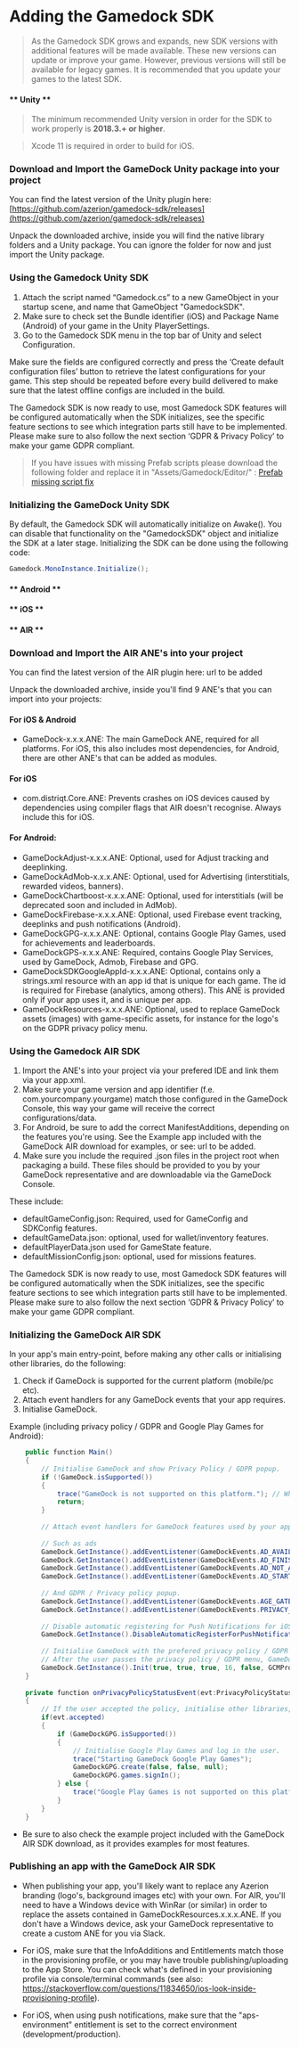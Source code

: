 # Adding the Gamedock SDK

> As the Gamedock SDK grows and expands, new SDK versions with additional features will be made available. These new versions can update or improve your game. However, previous versions will still be available for legacy games. It is recommended that you update your games to the latest SDK.

<!-- tabs:start -->

#### ** Unity **

> The minimum recommended Unity version in order for the SDK to work properly is **2018.3.+ or higher**.

> Xcode 11 is required in order to build for iOS.

### Download and Import the GameDock Unity package into your project

You can find the latest version of the Unity plugin here: [https://github.com/azerion/gamedock-sdk/releases](https://github.com/azerion/gamedock-sdk/releases)

Unpack the downloaded archive, inside you will find the native library folders and a Unity package. You can ignore the folder for now and just import the Unity package.

### Using the Gamedock Unity SDK

1. Attach the script named “Gamedock.cs” to a new GameObject in your startup scene, and name that GameObject "GamedockSDK".
2. Make sure to check set the Bundle identifier (iOS) and Package Name (Android) of your game in the Unity PlayerSettings.
3. Go to the Gamedock SDK menu in the top bar of Unity and select Configuration.

Make sure the fields are configured correctly and press the ‘Create default configuration files’ button to retrieve the latest configurations for your game. This step should be repeated before every build delivered to make sure that the latest offline configs are included in the build.

The Gamedock SDK is now ready to use, most Gamedock SDK features will be configured automatically when the SDK initializes, see the specific feature sections to see which integration parts still have to be implemented. Please make sure to also follow the next section ‘GDPR & Privacy Policy’ to make your game GDPR compliant.

> If you have issues with missing Prefab scripts please download the following folder and replace it in "Assets/Gamedock/Editor/" : [Prefab missing script fix](https://splashscreens.cdn.spilcloud.com/files/1574351079_Prefabs.zip)

### Initializing the GameDock Unity SDK

By default, the Gamedock SDK will automatically initialize on Awake(). You can disable that functionality on the "GamedockSDK" object and initialize the SDK at a later stage. Initializing the SDK can be done using the following code:

~~~C#
Gamedock.MonoInstance.Initialize();
~~~

#### ** Android **



#### ** iOS **



#### ** AIR **

### Download and Import the AIR ANE's into your project

You can find the latest version of the AIR plugin here: url to be added

Unpack the downloaded archive, inside you'll find 9 ANE's that you can import into your projects:

#### For iOS & Android
- GameDock-x.x.x.ANE: The main GameDock ANE, required for all platforms. For iOS, this also includes most dependencies, for Android, there are other ANE's that can be added as modules. 

#### For iOS
- com.distriqt.Core.ANE: Prevents crashes on iOS devices caused by dependencies using compiler flags that AIR doesn't recognise. Always include this for iOS.

#### For Android:
- GameDockAdjust-x.x.x.ANE: Optional, used for Adjust tracking and deeplinking.
- GameDockAdMob-x.x.x.ANE: Optional, used for Advertising (interstitials, rewarded videos, banners).
- GameDockChartboost-x.x.x.ANE: Optional, used for interstitials (will be deprecated soon and included in AdMob).
- GameDockFirebase-x.x.x.ANE: Optional, used Firebase event tracking, deeplinks and push notifications (Android).
- GameDockGPG-x.x.x.ANE: Optional, contains Google Play Games, used for achievements and leaderboards.
- GameDockGPS-x.x.x.ANE: Required, contains Google Play Services, used by GameDock, Admob, Firebase and GPG.
- GameDockSDKGoogleAppId-x.x.x.ANE: Optional, contains only a strings.xml resource with an app id that is unique for each game. The id is required for Firebase (analytics, among others). This ANE is provided only if your app uses it, and is unique per app.
- GameDockResources-x.x.x.ANE: Optional, used to replace GameDock assets (images) with game-specific assets, for instance for the logo's on the GDPR privacy policy menu.

### Using the Gamedock AIR SDK

1. Import the ANE's into your project via your prefered IDE and link them via your app.xml.
2. Make sure your game version and app identifier (f.e. com.yourcompany.yourgame) match those configured in the GameDock Console, this way your game will receive the correct configurations/data.
3. For Android, be sure to add the correct ManifestAdditions, depending on the features you're using. See the Example app included with the GameDock AIR download for examples, or see: url to be added.
4. Make sure you include the required .json files in the project root when packaging a build. These files should be provided to you by your GameDock representative and are downloadable via the GameDock Console.

These include:
- defaultGameConfig.json: Required, used for GameConfig and SDKConfig features.
- defaultGameData.json: optional, used for wallet/inventory features.
- defaultPlayerData.json used for GameState feature.
- defaultMissionConfig.json: optional, used for missions features.

The Gamedock SDK is now ready to use, most Gamedock SDK features will be configured automatically when the SDK initializes, see the specific feature sections to see which integration parts still have to be implemented. Please make sure to also follow the next section ‘GDPR & Privacy Policy’ to make your game GDPR compliant.

### Initializing the GameDock AIR SDK

In your app's main entry-point, before making any other calls or initialising other libraries, do the following:
1. Check if GameDock is supported for the current platform (mobile/pc etc).
2. Attach event handlers for any GameDock events that your app requires.
3. Initialise GameDock.

Example (including privacy policy / GDPR and Google Play Games for Android):
~~~C#
	public function Main()
	{
		// Initialise GameDock and show Privacy Policy / GDPR popup.
		if (!GameDock.isSupported())
		{
			trace("GameDock is not supported on this platform."); // When not Android or iOS
			return;
		}
  
		// Attach event handlers for GameDock features used by your app.
		
		// Such as ads
		GameDock.GetInstance().addEventListener(GameDockEvents.AD_AVAILABLE, onAdAvailableEvent);
		GameDock.GetInstance().addEventListener(GameDockEvents.AD_FINISHED, onAdFinishedEvent);
		GameDock.GetInstance().addEventListener(GameDockEvents.AD_NOT_AVAILABLE, onAdNotAvailableEvent);
		GameDock.GetInstance().addEventListener(GameDockEvents.AD_STARTED, onAdStartedEvent);
		
		// And GDPR / Privacy policy popup.
		GameDock.GetInstance().addEventListener(GameDockEvents.AGE_GATE_STATUS, onAgeGateStatusEvent);
		GameDock.GetInstance().addEventListener(GameDockEvents.PRIVACY_POLICY_STATUS, onPrivacyPolicyStatusEvent);
  
		// Disable automatic registering for Push Notifications for iOS so users don't get a pop-up.
		GameDock.GetInstance().DisableAutomaticRegisterForPushNotificationsiOS();
  
		// Initialise GameDock with the prefered privacy policy / GDPR settings. 
		// After the user passes the privacy policy / GDPR menu, GameDock will start requesting/processing data and firing events.
		GameDock.GetInstance().Init(true, true, true, 16, false, GCMProjectId);
	}
  
	private function onPrivacyPolicyStatusEvent(evt:PrivacyPolicyStatusEvent) : void
	{
		// If the user accepted the policy, initialise other libraries, such as Google Play Games.
		if(evt.accepted)
		{
			if (GameDockGPG.isSupported())
			{
				// Initialise Google Play Games and log in the user.
				trace("Starting GameDock Google Play Games");
				GameDockGPG.create(false, false, null);
				GameDockGPG.games.signIn();
			} else {
				trace("Google Play Games is not supported on this platform (not Android!)");
			}
		}
	}

~~~

* Be sure to also check the example project included with the GameDock AIR SDK download, as it provides examples for most features.

### Publishing an app with the GameDock AIR SDK

- When publishing your app, you'll likely want to replace any Azerion branding (logo's, background images etc) with your own. For AIR, you'll need to have a Windows device with WinRar (or similar) in order to replace the assets contained in  GameDockResources.x.x.x.ANE. If you don't have a Windows device, ask your GameDock representative to create a custom ANE for you via Slack. 

- For iOS, make sure that the InfoAdditions and Entitlements match those in the provisioning profile, or you may have trouble publishing/uploading to the App Store. You can check what's defined in your provisioning profile via console/terminal commands (see also: https://stackoverflow.com/questions/11834650/ios-look-inside-provisioning-profile).

- For iOS, when using push notifications, make sure that the "aps-environment" entitlement is set to the correct environment (development/production).

<!-- tabs:end -->
